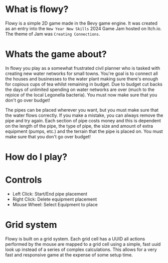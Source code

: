 # What is flowy?

Flowy is a simple 2D game made in the Bevy game engine. It was created as an entry into the `New Year New Skills` 2024 Game Jam hosted on Itch.io. The theme of Jam was `Creating Connections`.

# Whats the game about?

In flowy you play as a somewhat frustrated civil planner who is tasked with creating new water networks for small towns. You're goal is to connect all the houses and businesses to the water plant making sure there's enough for copious cups of tea whilst remaining in budget. Due to budget cut backs the days of unlimited spending on water networks are over (much to the rejoice of the local Legonella bacteria). You must now make sure that you don't go over budget!

The pipes can be placed wherever you want, but you must make sure that the water flows correctly. If you make a mistake, you can always remove the pipe and try again. Each section of pipe costs money and this is dependent on the length of the pipe, the type of pipe, the size and amount of extra equipment (pumps, etc.) and the terrain that the pipe is placed on. You must make sure that you don't go over budget!

# How do I play?

# Controls

- Left Click: Start/End pipe placement
- Right Click: Delete equipment placement
- Mouse Wheel: Select Equipment to place


# Grid system
Flowy is built on a grid system. Each grid cell has a UUID all actions performed by the mouse are mapped to a grid cell using a simple, fast uuid look up instead of a series of complex calculations. This allows for a very fast and responsive game at the expense of some setup time.

